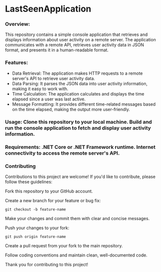 # LastSeenApplication
### Overview:

This repository contains a simple console application that retrieves and displays information about user activity on a remote server. The application communicates with a remote API, retrieves user activity data in JSON format, and presents it in a human-readable format.

### Features: 
- Data Retrieval: The application makes HTTP requests to a remote server's API to retrieve user activity data.
- Data Parsing: It parses the JSON data into user activity information, making it easy to work with.
- Time Calculation: The application calculates and displays the time elapsed since a user was last active.
- Message Formatting: It provides different time-related messages based on the time elapsed, making the output more user-friendly.

### Usage: Clone this repository to your local machine. Build and run the console application to fetch and display user activity information.

### Requirements: .NET Core or .NET Framework runtime. Internet connectivity to access the remote server's API.

### Contributing
Contributions to this project are welcome! If you'd like to contribute, please follow these guidelines:

Fork this repository to your GitHub account.

Create a new branch for your feature or bug fix:
```
git checkout -b feature-name
```
Make your changes and commit them with clear and concise messages.

Push your changes to your fork:
```
git push origin feature-name
```
Create a pull request from your fork to the main repository.

Follow coding conventions and maintain clean, well-documented code.

Thank you for contributing to this project!
